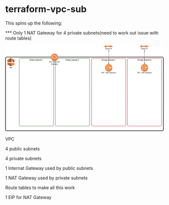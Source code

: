 # terraform-vpc-sub

This spins up the following:

*** Only 1 NAT Gateway for 4 private subnets(need to work out issue with route tables)

![AWS](arch/tf_new_vpc.jpg)

VPC

4 public subnets

4 private subnets

1 Internat Gateway used by public subnets

1 NAT Gateway used by private subnets

Route tables to make all this work

1 EIP for NAT Gateway
